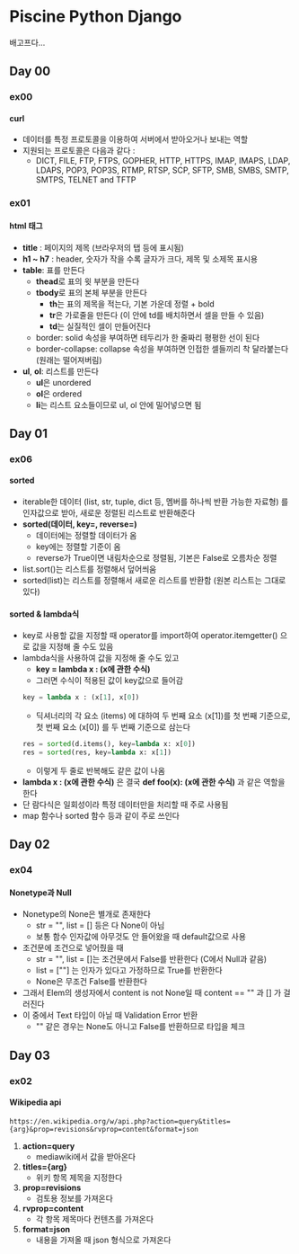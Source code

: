 # Piscine Python Django
배고프다...

## Day 00

### ex00
#### curl
- 데이터를 특정 프로토콜을 이용하여 서버에서 받아오거나 보내는 역할
- 지원되는 프로토콜은 다음과 같다 :
	- DICT, FILE, FTP, FTPS, GOPHER, HTTP, HTTPS, IMAP, IMAPS, LDAP, LDAPS, POP3,  POP3S,  RTMP,  RTSP, SCP, SFTP, SMB, SMBS, SMTP, SMTPS, TELNET and TFTP

### ex01
#### html 태그
- **title** : 페이지의 제목 (브라우저의 탭 등에 표시됨)
- **h1 ~ h7** : header, 숫자가 작을 수록 글자가 크다, 제목 및 소제목 표시용
- **table**: 표를 만든다
	- **thead**로 표의 윗 부분을 만든다
	- **tbody**로 표의 본체 부분을 만든다
		- **th**는 표의 제목을 적는다, 기본 가운데 정렬 + bold
		- **tr**은 가로줄을 만든다 (이 안에 td를 배치하면서 셀을 만들 수 있음)
		- **td**는 실질적인 셀이 만들어진다
	- border: solid 속성을 부여하면 테두리가 한 줄짜리 평평한 선이 된다
	- border-collapse: collapse 속성을 부여하면 인접한 셀들끼리 착 달라붙는다 (원래는 떨어져버림)
- **ul**, **ol**: 리스트를 만든다
	- **ul**은 unordered
	- **ol**은 ordered
	- **li**는 리스트 요소들이므로 ul, ol 안에 밀어넣으면 됨

## Day 01

### ex06
#### sorted
- iterable한 데이터 (list, str, tuple, dict 등, 멤버를 하나씩 반환 가능한 자료형) 를 인자값으로 받아, 새로운 정렬된 리스트로 반환해준다
- **sorted(데이터, key=, reverse=)**
	- 데이터에는 정렬할 데이터가 옴
	- key에는 정렬할 기준이 옴
	- reverse가 True이면 내림차순으로 정렬됨, 기본은 False로 오름차순 정렬
- list.sort()는 리스트를 정렬해서 덮어씌움
- sorted(list)는 리스트를 정렬해서 새로운 리스트를 반환함 (원본 리스트는 그대로 있다)

#### sorted & lambda식
- key로 사용할 값을 지정할 때 operator를 import하여 operator.itemgetter() 으로 값을 지정해 줄 수도 있음
- lambda식을 사용하여 값을 지정해 줄 수도 있고
	- **key = lambda x : (x에 관한 수식)**
	- 그러면 수식이 적용된 값이 key값으로 들어감
	```py
	key = lambda x : (x[1], x[0])
	```
	- 딕셔너리의 각 요소 (items) 에 대하여 두 번째 요소 (x[1])를 첫 번째 기준으로, 첫 번째 요소 (x[0]) 를 두 번째 기준으로 삼는다
	```py
	res = sorted(d.items(), key=lambda x: x[0])
	res = sorted(res, key=lambda x: x[1])
	```
	- 이렇게 두 줄로 반복해도 같은 값이 나옴
- **lambda x : (x에 관한 수식)** 은 결국 **def foo(x): (x에 관한 수식)** 과 같은 역할을 한다
- 단 람다식은 일회성이라 특정 데이터만을 처리할 때 주로 사용됨
- map 함수나 sorted 함수 등과 같이 주로 쓰인다

## Day 02

### ex04
#### Nonetype과 Null
- Nonetype의 None은 별개로 존재한다
	- str = "", list = [] 등은 다 None이 아님
	- 보통 함수 인자값에 아무것도 안 들어왔을 때 default값으로 사용
- 조건문에 조건으로 넣어줬을 때
	- str = "", list = []는 조건문에서 False를 반환한다 (C에서 Null과 같음)
	- list = [""] 는 인자가 있다고 가정하므로 True를 반환한다
	- None은 무조건 False를 반환한다
- 그래서 Elem의 생성자에서 content is not None일 때 content == "" 과 [] 가 걸러진다
- 이 중에서 Text 타입이 아닐 때 Validation Error 반환
	- "" 같은 경우는 None도 아니고 False를 반환하므로 타입을 체크

## Day 03

### ex02
#### Wikipedia api
```
https://en.wikipedia.org/w/api.php?action=query&titles={arg}&prop=revisions&rvprop=content&format=json
```
1. **action=query**
	- mediawiki에서 값을 받아온다
2. **titles={arg}**
	- 위키 항목 제목을 지정한다
3. **prop=revisions**
	- 검토용 정보를 가져온다
4. **rvprop=content**
	- 각 항목 제목마다 컨텐츠를 가져온다
5. **format=json**
	- 내용을 가져올 때 json 형식으로 가져온다

